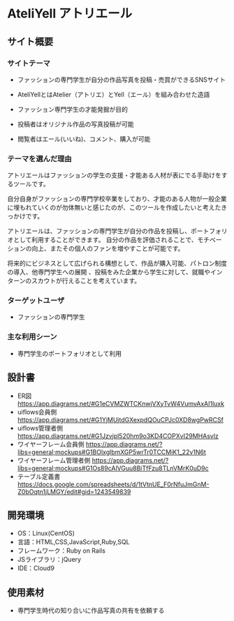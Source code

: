 # AteliYell  アトリエール

## サイト概要


### サイトテーマ
- ファッションの専門学生が自分の作品写真を投稿・売買ができるSNSサイト
- AteliYellとはAtelier（アトリエ）とYell（エール）を組み合わせた造語

- ファッション専門学生の才能発掘が目的
- 投稿者はオリジナル作品の写真投稿が可能
- 閲覧者はエール(いいね)、コメント、購入が可能

### テーマを選んだ理由
アトリエールはファッションの学生の支援・才能ある人材が表にでる手助けをするツールです。

自分自身がファッションの専門学校卒業をしており、才能のある人物が一般企業に埋もれていくのが勿体無いと感じたのが、このツールを作成したいと考えたきっかけです。

アトリエールは、ファッションの専門学生が自分の作品を投稿し、ポートフォリオとして利用することができます。
自分の作品を評価されることで、モチベーションの向上、またその個人のファンを増やすことが可能です。

将来的にビジネスとして広げられる構想として、作品が購入可能、パトロン制度の導入、他専門学生への展開 、投稿をみた企業から学生に対して、就職やインターンのスカウトが行えることを考えています。


### ターゲットユーザ
- ファッションの専門学生

### 主な利用シーン
- 専門学生のポートフォリオとして利用

## 設計書
- ER図　https://app.diagrams.net/#G1eCVMZWTCKnwjVXyTvW4VumvAxAI1luxk
- uiflows会員側  https://app.diagrams.net/#G1YjMUjtdGXexpdQOuCPJc0XD8wgPwRCSf
- uiflows管理者側 https://app.diagrams.net/#G1Jzvjpl520hm9o3KD4COPXvI29MHAsvlz
- ワイヤーフレーム会員側 https://app.diagrams.net/?libs=general;mockups#G1BOlxglbmXGP5wrTr0TCCMiK1_22v1N6t
- ワイヤーフレーム管理者側 https://app.diagrams.net/?libs=general;mockups#G1Os89cAlVGuu8BiTfFzu8TLnVMrK0uD9c
- テーブル定義書 https://docs.google.com/spreadsheets/d/1tVtnUE_F0rNfuJmGnM-Z0bOqtn1jLMGY/edit#gid=1243549839

## 開発環境
- OS：Linux(CentOS)
- 言語：HTML,CSS,JavaScript,Ruby,SQL
- フレームワーク：Ruby on Rails
- JSライブラリ：jQuery
- IDE：Cloud9

## 使用素材
- 専門学生時代の知り合いに作品写真の共有を依頼する

